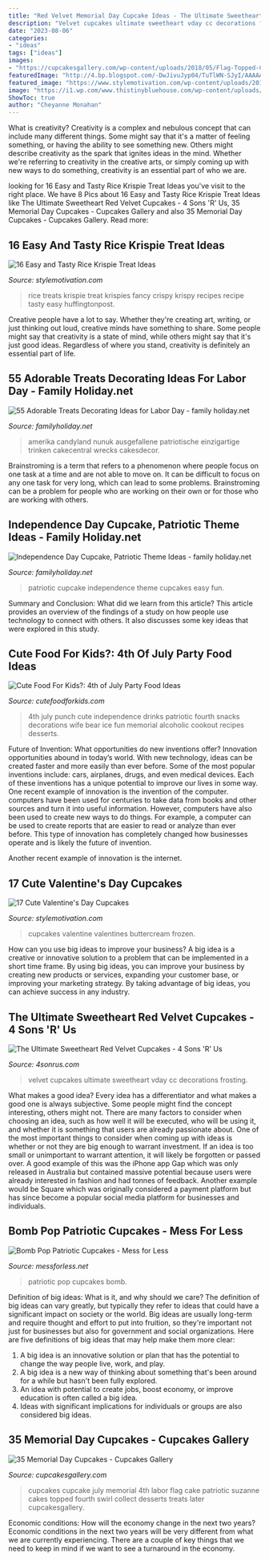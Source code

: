 ```yaml
---
title: "Red Velvet Memorial Day Cupcake Ideas - The Ultimate Sweetheart Red Velvet Cupcakes"
description: "Velvet cupcakes ultimate sweetheart vday cc decorations frosting"
date: "2023-08-06"
categories:
- "ideas"
tags: ["ideas"]
images:
- "https://cupcakesgallery.com/wp-content/uploads/2018/05/Flag-Topped-Cupcakes.jpg"
featuredImage: "http://4.bp.blogspot.com/-DwJivuJyp04/TuTlWN-SJyI/AAAAAAAADIk/pHBM_TUUKR0/s1600/IMG_0822.jpg"
featured_image: "https://www.stylemotivation.com/wp-content/uploads/2018/03/slide_359873_4018526_free.jpg"
image: "https://i1.wp.com/www.thistinybluehouse.com/wp-content/uploads/2019/01/valentines-day-cupcakes-9.jpg?resize=610%2C915&amp;ssl=1"
ShowToc: true
author: "Cheyanne Monahan"
---
```



What is creativity?
Creativity is a complex and nebulous concept that can include many different things. Some might say that it's a matter of feeling something, or having the ability to see something new. Others might describe creativity as the spark that ignites ideas in the mind. Whether we're referring to creativity in the creative arts, or simply coming up with new ways to do something, creativity is an essential part of who we are.

	

		
looking for 16 Easy and Tasty Rice Krispie Treat Ideas you've visit to the right place. We have 8 Pics about 16 Easy and Tasty Rice Krispie Treat Ideas like The Ultimate Sweetheart Red Velvet Cupcakes - 4 Sons &#039;R&#039; Us, 35 Memorial Day Cupcakes - Cupcakes Gallery and also 35 Memorial Day Cupcakes - Cupcakes Gallery. Read more:
		
    
## 16 Easy And Tasty Rice Krispie Treat Ideas

<img loading=lazy src="https://www.stylemotivation.com/wp-content/uploads/2018/03/slide_359873_4018526_free.jpg" onerror="this.onerror=null;this.src='https://tse2.mm.bing.net/th?id=OIP.87Asdn_5581-cRNIgslLlwHaFY&amp;pid=15.1';" alt="16 Easy and Tasty Rice Krispie Treat Ideas">

_Source: stylemotivation.com_

>rice treats krispie treat krispies fancy crispy krispy recipes recipe tasty easy huffingtonpost. 

	

Creative people have a lot to say. Whether they're creating art, writing, or just thinking out loud, creative minds have something to share. Some people might say that creativity is a state of mind, while others might say that it's just good ideas. Regardless of where you stand, creativity is definitely an essential part of life.

    
## 55 Adorable Treats Decorating Ideas For Labor Day - Family Holiday.net

<img loading=lazy src="https://www.familyholiday.net/wp-content/uploads/2015/06/55-Adorable-Treats-Decorating-Ideas-for-Labor-Day-54.jpg" onerror="this.onerror=null;this.src='https://tse2.mm.bing.net/th?id=OIP.5COa07gPvFQA0KtuaxrulAHaJ4&amp;pid=15.1';" alt="55 Adorable Treats Decorating Ideas for Labor Day - family holiday.net">

_Source: familyholiday.net_

>amerika candyland nunuk ausgefallene patriotische einzigartige trinken cakecentral wrecks cakesdecor. 

	

Brainstroming is a term that refers to a phenomenon where people focus on one task at a time and are not able to move on. It can be difficult to focus on any one task for very long, which can lead to some problems. Brainstroming can be a problem for people who are working on their own or for those who are working with others.

    
## Independence Day Cupcake, Patriotic Theme Ideas - Family Holiday.net

<img loading=lazy src="http://www.familyholiday.net/wp-content/uploads/2012/06/Independence-Day-Cupcake-Patriotic-Theme-Ideas-9.jpg" onerror="this.onerror=null;this.src='https://tse1.mm.bing.net/th?id=OIP.2vUricdI3l7vDNjeMCWCQQHaHa&amp;pid=15.1';" alt="Independence Day Cupcake, Patriotic Theme Ideas - family holiday.net">

_Source: familyholiday.net_

>patriotic cupcake independence theme cupcakes easy fun. 

	

Summary and Conclusion: What did we learn from this article?
This article provides an overview of the findings of a study on how people use technology to connect with others. It also discusses some key ideas that were explored in this study.

    
## Cute Food For Kids?: 4th Of July Party Food Ideas

<img loading=lazy src="http://4.bp.blogspot.com/-DwJivuJyp04/TuTlWN-SJyI/AAAAAAAADIk/pHBM_TUUKR0/s1600/IMG_0822.jpg" onerror="this.onerror=null;this.src='https://tse3.mm.bing.net/th?id=OIP.TxBLaXbT3pTyqS2i9nPjrAHaJ4&amp;pid=15.1';" alt="Cute Food For Kids?: 4th of July Party Food Ideas">

_Source: cutefoodforkids.com_

>4th july punch cute independence drinks patriotic fourth snacks decorations wife bear ice fun memorial alcoholic cookout recipes desserts. 

	

Future of Invention: What opportunities do new inventions offer?
Innovation opportunities abound in today’s world. With new technology, ideas can be created faster and more easily than ever before. Some of the most popular inventions include: cars, airplanes, drugs, and even medical devices. Each of these inventions has a unique potential to improve our lives in some way. 
One recent example of innovation is the invention of the computer. computers have been used for centuries to take data from books and other sources and turn it into useful information. However, computers have also been used to create new ways to do things. For example, a computer can be used to create reports that are easier to read or analyze than ever before. This type of innovation has completely changed how businesses operate and is likely the future of invention. 

Another recent example of innovation is the internet.

    
## 17 Cute Valentine&#039;s Day Cupcakes

<img loading=lazy src="https://i1.wp.com/www.thistinybluehouse.com/wp-content/uploads/2019/01/valentines-day-cupcakes-9.jpg?resize=610%2C915&amp;ssl=1" onerror="this.onerror=null;this.src='https://tse1.mm.bing.net/th?id=OIP.nfXB0vh8Av-KgeMOaT9J_gHaLH&amp;pid=15.1';" alt="17 Cute Valentine&#039;s Day Cupcakes">

_Source: stylemotivation.com_

>cupcakes valentine valentines buttercream frozen. 

	

How can you use big ideas to improve your business?
A big idea is a creative or innovative solution to a problem that can be implemented in a short time frame. By using big ideas, you can improve your business by creating new products or services, expanding your customer base, or improving your marketing strategy. By taking advantage of big ideas, you can achieve success in any industry.

    
## The Ultimate Sweetheart Red Velvet Cupcakes - 4 Sons &#039;R&#039; Us

<img loading=lazy src="https://4sonrus.com/wp-content/uploads/2019/01/Vday-red-velvet-CC-1-4-683x1024.jpg" onerror="this.onerror=null;this.src='https://tse2.mm.bing.net/th?id=OIP.Gy5eU90IUudKi_1qI01QVQHaLG&amp;pid=15.1';" alt="The Ultimate Sweetheart Red Velvet Cupcakes - 4 Sons &#039;R&#039; Us">

_Source: 4sonrus.com_

>velvet cupcakes ultimate sweetheart vday cc decorations frosting. 

	

What makes a good idea?
Every idea has a differentiator and what makes a good one is always subjective. Some people might find the concept interesting, others might not. There are many factors to consider when choosing an idea, such as how well it will be executed, who will be using it, and whether it is something that users are already passionate about. 
One of the most important things to consider when coming up with ideas is whether or not they are big enough to warrant investment. If an idea is too small or unimportant to warrant attention, it will likely be forgotten or passed over. A good example of this was the iPhone app Gap which was only released in Australia but contained massive potential because users were already interested in fashion and had tonnes of feedback. Another example would be Square which was originally considered a payment platform but has since become a popular social media platform for businesses and individuals.

    
## Bomb Pop Patriotic Cupcakes - Mess For Less

<img loading=lazy src="https://www.messforless.net/wp-content/uploads/2018/05/bomb-pop-patriotic-cupcakes-3.jpg" onerror="this.onerror=null;this.src='https://tse1.mm.bing.net/th?id=OIP.EZerTQVnHZnmeBtGKaSecQHaLB&amp;pid=15.1';" alt="Bomb Pop Patriotic Cupcakes - Mess for Less">

_Source: messforless.net_

>patriotic pop cupcakes bomb. 

	

Definition of big ideas: What is it, and why should we care?
The definition of big ideas can vary greatly, but typically they refer to ideas that could have a significant impact on society or the world. Big ideas are usually long-term and require thought and effort to put into fruition, so they're important not just for businesses but also for government and social organizations. Here are five definitions of big ideas that may help make them more clear:
1) A big idea is an innovative solution or plan that has the potential to change the way people live, work, and play.
2) A big idea is a new way of thinking about something that's been around for a while but hasn't been fully explored.
3) An idea with potential to create jobs, boost economy, or improve education is often called a big idea. 
4) Ideas with significant implications for individuals or groups are also considered big ideas.

    
## 35 Memorial Day Cupcakes - Cupcakes Gallery

<img loading=lazy src="https://cupcakesgallery.com/wp-content/uploads/2018/05/Flag-Topped-Cupcakes.jpg" onerror="this.onerror=null;this.src='https://tse3.mm.bing.net/th?id=OIP.gz9kW84K-CXU0wzfx60NPQHaLD&amp;pid=15.1';" alt="35 Memorial Day Cupcakes - Cupcakes Gallery">

_Source: cupcakesgallery.com_

>cupcakes cupcake july memorial 4th labor flag cake patriotic suzanne cakes topped fourth swirl collect desserts treats later cupcakesgallery. 

	

Economic conditions: How will the economy change in the next two years?
Economic conditions in the next two years will be very different from what we are currently experiencing. There are a couple of key things that we need to keep in mind if we want to see a turnaround in the economy.

